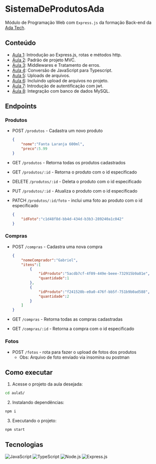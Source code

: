 # SistemaDeProdutosAda

Módulo de Programação Web com `Express.js` da formação Back-end da [Ada Tech](https://ada.tech/sou-aluno/programas/ifood-vem-ser-tech).

## Conteúdo

- [Aula 1](./aula1/cadastro-produtos/): Introdução ao Express.js, rotas e métodos http.
- [Aula 2](./aula2/): Padrão de projeto MVC.
- [Aula 3](./aula3/): Middlewares e Tratamento de erros.
- [Aula 4](./aula4/): Conversão de JavaScript para Typescript.
- [Aula 5](./aula5/): Uploads de arquivos.
- [Aula 6](./aula6/): Incluindo upload de arquivos no projeto.
- [Aula 7](./aula7/): Introdução de autentificação com jwt.
- [Aula 8](./aula8/): Integração com banco de dados MySQL.

## Endpoints

### Produtos

- POST `/produtos` - Cadastra um novo produto
    ```json
    {
	    "nome":"Fanta Laranja 600ml",
	    "preco":5.99
    }
    ```

- GET `/produtos` - Retorna todas os produtos cadastrados

- GET `/produtos/:id` - Retorna o produto com o id especificado

- DELETE `/produtos/:id` - Deleta o produto com o id especificado

- PUT `/produtos/:id` - Atualiza o produto com o id especificado

- PATCH `/produtos/:id/foto` - inclui uma foto ao produto com o id especificado
    ```json
    {
	    "idFoto":"c1d48f8d-bb4d-434d-b3b3-289240a1c042"
    }
    ```

### Compras

- POST `/compras` - Cadastra uma nova compra
    ```json
    {
	    "nomeComprador":"Gabriel",
	    "itens":[
	    	{
	    	    "idProduto":"5acdb7cf-4f09-449e-beee-732915b9a81e",
	    	    "quantidade":1
	    	},
	    	{
	    	    "idProduto":"f241520b-e0a0-476f-bb5f-751b9b0ad588",
	    	    "quantidade":2
	    	}
	    ]
    }
    ```

- GET `/compras` - Retorna todas as compras cadastradas

- GET `/compras/:id` - Retorna a compra com o id especificado

<!-- - DELETE `/compras/:id` - Deleta a compra com o id especificado

- PUT `/compras/:id` - Atualiza a compra com o id especificado -->

### Fotos

- POST `/fotos` - rota para fazer o upload de fotos dos produtos
    - Obs: Arquivo de foto enviado via insomina ou postman

## Como executar

1. Acesse o projeto da aula desejada:
```bash
cd aula5/
```

2. Instalando dependências:
```bash
npm i 
```

3. Executando o projeto:
```bash
npm start
```

## Tecnologias

![JavaScript](https://img.shields.io/badge/JavaScript-F7DF1E.svg?style=for-the-badge&logo=JavaScript&logoColor=black)
![TypeScript](https://img.shields.io/badge/typescript-%23007ACC.svg?style=for-the-badge&logo=typescript&logoColor=white)
![Node.js](https://img.shields.io/badge/Node.js-339933.svg?style=for-the-badge&logo=nodedotjs&logoColor=white)
![Express.js](https://img.shields.io/badge/express.js-%23404d59.svg?style=for-the-badge&logo=express&logoColor=%2361DAFB)
<!-- ![MySQL](https://img.shields.io/badge/MySQL-4479A1.svg?style=for-the-badge&logo=MySQL&logoColor=white)
![Prisma](https://img.shields.io/badge/Prisma-3982CE?style=for-the-badge&logo=Prisma&logoColor=white) -->